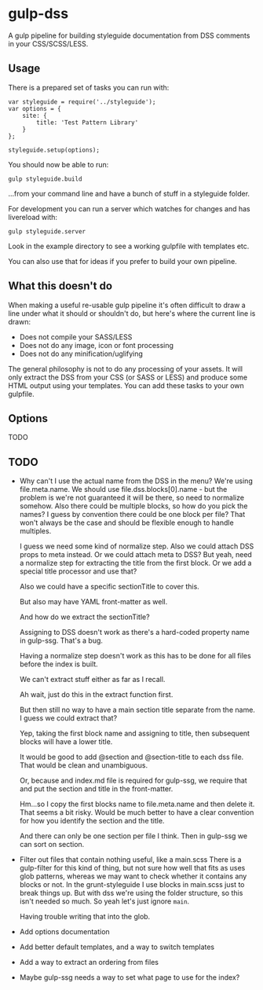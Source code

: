 # gulp-dss

A gulp pipeline for building styleguide documentation from DSS comments in your CSS/SCSS/LESS.

## Usage

There is a prepared set of tasks you can run with:

    var styleguide = require('../styleguide');
    var options = {
        site: {
            title: 'Test Pattern Library'
        }
    };

    styleguide.setup(options);

You should now be able to run:

    gulp styleguide.build

...from your command line and have a bunch of stuff in a styleguide folder.

For development you can run a server which watches for changes and has livereload with:

    gulp styleguide.server

Look in the example directory to see a working gulpfile with templates etc.

You can also use that for ideas if you prefer to build your own pipeline. 

## What this doesn't do

When making a useful re-usable gulp pipeline it's often difficult to draw a line under what it should or shouldn't do, but here's where the current line is drawn:

* Does not compile your SASS/LESS
* Does not do any image, icon or font processing
* Does not do any minification/uglifying

The general philosophy is not to do any processing of your assets. It will only extract the DSS from your CSS (or SASS or LESS) and produce some HTML output using your templates. You can add these tasks to your own gulpfile.

## Options

TODO

## TODO

* Why can't I use the actual name from the DSS in the menu? We're using file.meta.name. We should use
  file.dss.blocks[0].name - but the problem is we're not guaranteed it will be there, so need to normalize
  somehow. Also there could be multiple blocks, so how do you pick the names? I guess by convention there
  could be one block per file? That won't always be the case and should be flexible enough to handle multiples.

  I guess we need some kind of normalize step. Also we could attach DSS props to meta instead. Or we could
  attach meta to DSS? But yeah, need a normalize step for extracting the title from the first block.
  Or we add a special title processor and use that?

  Also we could have a specific sectionTitle to cover this.

  But also may have YAML front-matter as well.

  And how do we extract the sectionTitle?

  Assigning to DSS doesn't work as there's a hard-coded property name in gulp-ssg. That's a bug.

  Having a normalize step doesn't work as this has to be done for all files before the index is
  built.

  We can't extract stuff either as far as I recall.

  Ah wait, just do this in the extract function first.

  But then still no way to have a main section title separate from the name. I guess we could extract that?

  Yep, taking the first block name and assigning to title, then subsequent blocks will have a lower title.

  It would be good to add @section and @section-title to each dss file. That would be clean and unambiguous.

  Or, because and index.md file is required for gulp-ssg, we require that and put the section and title in
  the front-matter.

  Hm...so I copy the first blocks name to file.meta.name and then delete it. That seems a bit risky.
  Would be much better to have a clear convention for how you identify the section and the title.

  And there can only be one section per file I think. Then in gulp-ssg we can sort on section.

* Filter out files that contain nothing useful, like a main.scss
  There is a gulp-filter for this kind of thing, but not sure how well that fits as uses glob
  patterns, whereas we may want to check whether it contains any blocks or not. In the grunt-styleguide
  I use blocks in main.scss just to break things up. But with dss we're using the folder structure,
  so this isn't needed so much. So yeah let's just ignore `main`.

  Having trouble writing that into the glob.

* Add options documentation
* Add better default templates, and a way to switch templates
* Add a way to extract an ordering from files
* Maybe gulp-ssg needs a way to set what page to use for the index?
